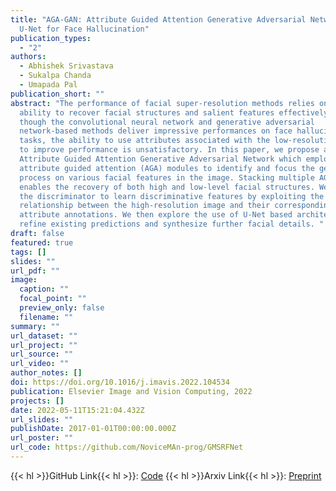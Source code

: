 ```yaml
---
title: "AGA-GAN: Attribute Guided Attention Generative Adversarial Network with
  U-Net for Face Hallucination"
publication_types:
  - "2"
authors:
  - Abhishek Srivastava
  - Sukalpa Chanda
  - Umapada Pal
publication_short: ""
abstract: "The performance of facial super-resolution methods relies on their
  ability to recover facial structures and salient features effectively. Even
  though the convolutional neural network and generative adversarial
  network-based methods deliver impressive performances on face hallucination
  tasks, the ability to use attributes associated with the low-resolution images
  to improve performance is unsatisfactory. In this paper, we propose an
  Attribute Guided Attention Generative Adversarial Network which employs novel
  attribute guided attention (AGA) modules to identify and focus the generation
  process on various facial features in the image. Stacking multiple AGA modules
  enables the recovery of both high and low-level facial structures. We design
  the discriminator to learn discriminative features by exploiting the
  relationship between the high-resolution image and their corresponding facial
  attribute annotations. We then explore the use of U-Net based architecture to
  refine existing predictions and synthesize further facial details. "
draft: false
featured: true
tags: []
slides: ""
url_pdf: ""
image:
  caption: ""
  focal_point: ""
  preview_only: false
  filename: ""
summary: ""
url_dataset: ""
url_project: ""
url_source: ""
url_video: ""
author_notes: []
doi: https://doi.org/10.1016/j.imavis.2022.104534
publication: Elsevier Image and Vision Computing, 2022
projects: []
date: 2022-05-11T15:21:04.432Z
url_slides: ""
publishDate: 2017-01-01T00:00:00.000Z
url_poster: ""
url_code: https://github.com/NoviceMAn-prog/GMSRFNet
---
```


{{< hl >}}GitHub Link{{< hl >}}: [Code](https://github.com/NoviceMAn-prog/AGA-GAN)
{{< hl >}}Arxiv Link{{< hl >}}: [Preprint](https://www.sciencedirect.com/science/article/abs/pii/S0262885622001639)

